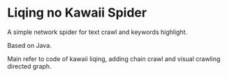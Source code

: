 # Liqing no Kawaii Spider

A simple network spider for text crawl and keywords highlight.

Based on Java.

Main refer to code of kawaii liqing, adding chain crawl and visual crawling directed graph.